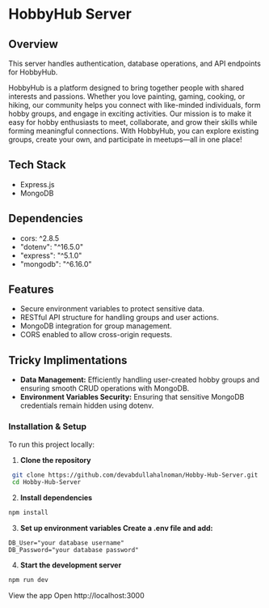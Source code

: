 # HobbyHub Server

## Overview

This server handles authentication, database operations, and API endpoints for HobbyHub.

HobbyHub is a platform designed to bring together people with shared
interests and passions. Whether you love painting, gaming, cooking, or
hiking, our community helps you connect with like-minded individuals,
form hobby groups, and engage in exciting activities. Our mission is to make it easy for hobby enthusiasts to meet,
collaborate, and grow their skills while forming meaningful
connections. With HobbyHub, you can explore existing groups, create
your own, and participate in meetups—all in one place!

## Tech Stack

- Express.js
- MongoDB

## Dependencies

- cors: ^2.8.5
- "dotenv": "^16.5.0"
- "express": "^5.1.0"
- "mongodb": "^6.16.0"

## Features

- Secure environment variables to protect sensitive data.
- RESTful API structure for handling groups and user actions.
- MongoDB integration for group management.
- CORS enabled to allow cross-origin requests.

## Tricky Implimentations

- **Data Management:** Efficiently handling user-created hobby groups and ensuring smooth CRUD operations with MongoDB.
- **Environment Variables Security:** Ensuring that sensitive MongoDB credentials remain hidden using dotenv.

### Installation & Setup

To run this project locally:

1. **Clone the repository**
```bash
 git clone https://github.com/devabdullahalnoman/Hobby-Hub-Server.git
 cd Hobby-Hub-Server
```

   
2. **Install dependencies**
```bash
npm install
```

3. **Set up environment variables Create a .env file and add:**
```env
DB_User="your database username"
DB_Password="your database password"
```
        
4. **Start the development server**

```bash
npm run dev
```

View the app Open http://localhost:3000
